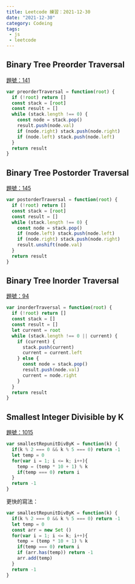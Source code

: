 ```yaml
---
title: Leetcode 練習：2021-12-30
date: "2021-12-30"
category: Codeing
tags:
 - js
 - leetcode
---
```


## Binary Tree Preorder Traversal
[題號：141](https://leetcode.com/problems/binary-tree-preorder-traversal/submissions/)

```js
var preorderTraversal = function(root) {
  if (!root) return []
  const stack = [root]
  const result = []
  while (stack.length !== 0) {
    const node = stack.pop()
    result.push(node.val)
    if (node.right) stack.push(node.right)
    if (node.left) stack.push(node.left)
  } 
  return result
}
```

## Binary Tree Postorder Traversal
[題號：145](https://leetcode.com/problems/binary-tree-postorder-traversal/)

```js
var postorderTraversal = function(root) {
  if (!root) return []
  const stack = [root]
  const result = []
  while (stack.length !== 0) {
    const node = stack.pop()
    if (node.left) stack.push(node.left)
    if (node.right) stack.push(node.right)
    result.unshift(node.val)
  } 
  return result
}
```

## Binary Tree Inorder Traversal
[題號：94](https://leetcode.com/problems/binary-tree-inorder-traversal/)

```js
var inorderTraversal = function(root) {
  if (!root) return []
  const stack = []
  const result = []
  let current = root
  while (stack.length !== 0 || current) {
    if (current) {
      stack.push(current)
      current = current.left
    } else {
      const node = stack.pop()
      result.push(node.val)
      current = node.right
    }
  } 
  return result
}
```

## Smallest Integer Divisible by K
[題號：1015](https://leetcode.com/problems/smallest-integer-divisible-by-k/)

```js
var smallestRepunitDivByK = function(k) {
  if(k % 2 === 0 && k % 5 === 0) return -1
  let temp = 0
  for(var i = 1; i <= k; i++){
    temp = (temp * 10 + 1) % k
    if(temp === 0) return i
  }
  return -1
}
```

更快的寫法：

```js
var smallestRepunitDivByK = function(k) {
  if(k % 2 === 0 && k % 5 === 0) return -1
  let temp = 0
  const arr = new Set ()
  for(var i = 1; i <= k; i++){
    temp = (temp * 10 + 1) % k
    if(temp === 0) return i
    if (arr.has(temp)) return -1 
    arr.add(temp)
  }
  return -1
}
```